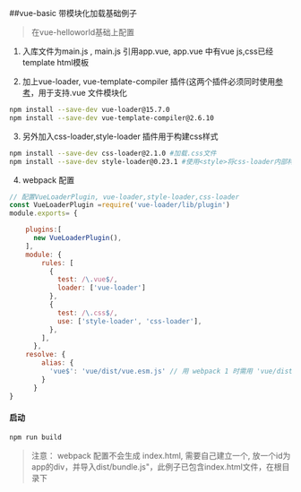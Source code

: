 ﻿##vue-basic 带模块化加载基础例子
> 在vue-helloworld基础上配置
1. 入库文件为main.js , main.js 引用app.vue, app.vue 中有vue js,css已经template html模板

2.  加上vue-loader, vue-template-compiler 插件(这两个插件必须同时使用[参考](https://vue-loader.vuejs.org/zh/guide/#vue-cli])，用于支持.vue 文件模块化

``` bash 
npm install --save-dev vue-loader@15.7.0
npm install --save-dev vue-template-compiler@2.6.10
```
3. 另外加入css-loader,style-loader 插件用于构建css样式
``` bash
npm install --save-dev css-loader@2.1.0 #加载.css文件
npm install --save-dev style-loader@0.23.1 #使用<style>将css-loader内部样式注入到我们的HTML页面
```
4. webpack 配置
``` js
// 配置VueLoaderPlugin, vue-loader,style-loader,css-loader
const VueLoaderPlugin =require('vue-loader/lib/plugin')
module.exports= {

    plugins:[
      new VueLoaderPlugin(), 
    ],
    module: {
        rules: [
          {
            test: /\.vue$/,
            loader: ['vue-loader']
          },
          {
            test: /\.css$/,
            use: ['style-loader', 'css-loader'],
          },
        ],
      },
    resolve: {
        alias: {
          'vue$': 'vue/dist/vue.esm.js' // 用 webpack 1 时需用 'vue/dist/vue.common.js'
        }
      }
}
```

#### 启动

``` bash
npm run build 
```
> 注意： webpack 配置不会生成 index.html, 需要自己建立一个, 放一个id为app的div，并导入dist/bundle.js"，此例子已包含index.html文件，在根目录下

